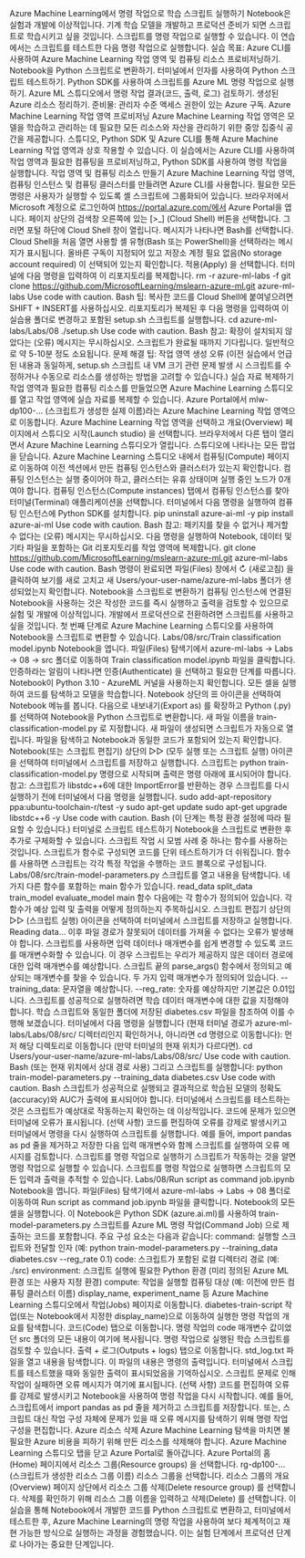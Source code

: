 Azure Machine Learning에서 명령 작업으로 학습 스크립트 실행하기
Notebook은 실험과 개발에 이상적입니다. 기계 학습 모델을 개발하고 프로덕션 준비가 되면 스크립트로 학습시키고 싶을 것입니다. 스크립트를 명령 작업으로 실행할 수 있습니다.
이 연습에서는 스크립트를 테스트한 다음 명령 작업으로 실행합니다.
실습 목표:
Azure CLI를 사용하여 Azure Machine Learning 작업 영역 및 컴퓨팅 리소스 프로비저닝하기.
Notebook을 Python 스크립트로 변환하기.
터미널에서 인자를 사용하여 Python 스크립트 테스트하기.
Python SDK를 사용하여 스크립트를 Azure ML 명령 작업으로 실행하기.
Azure ML 스튜디오에서 명령 작업 결과(코드, 출력, 로그) 검토하기.
생성된 Azure 리소스 정리하기.
준비물:
관리자 수준 액세스 권한이 있는 Azure 구독.
Azure Machine Learning 작업 영역 프로비저닝
Azure Machine Learning 작업 영역은 모델을 학습하고 관리하는 데 필요한 모든 리소스와 자산을 관리하기 위한 중앙 집중식 공간을 제공합니다. 스튜디오, Python SDK 및 Azure CLI를 통해 Azure Machine Learning 작업 영역과 상호 작용할 수 있습니다.
이 실습에서는 Azure CLI를 사용하여 작업 영역과 필요한 컴퓨팅을 프로비저닝하고, Python SDK를 사용하여 명령 작업을 실행합니다.
작업 영역 및 컴퓨팅 리소스 만들기
Azure Machine Learning 작업 영역, 컴퓨팅 인스턴스 및 컴퓨팅 클러스터를 만들려면 Azure CLI를 사용합니다. 필요한 모든 명령은 사용자가 실행할 수 있도록 셸 스크립트에 그룹화되어 있습니다.
브라우저에서 Microsoft 계정으로 로그인하여 https://portal.azure.com/에서 Azure Portal을 엽니다.
페이지 상단의 검색창 오른쪽에 있는 [>_] (Cloud Shell) 버튼을 선택합니다. 그러면 포털 하단에 Cloud Shell 창이 열립니다.
메시지가 나타나면 Bash를 선택합니다. Cloud Shell을 처음 열면 사용할 셸 유형(Bash 또는 PowerShell)을 선택하라는 메시지가 표시됩니다.
올바른 구독이 지정되어 있고 저장소 계정 필요 없음(No storage account required) 이 선택되어 있는지 확인합니다. 적용(Apply) 을 선택합니다.
터미널에 다음 명령을 입력하여 이 리포지토리를 복제합니다.
rm -r azure-ml-labs -f
git clone https://github.com/MicrosoftLearning/mslearn-azure-ml.git azure-ml-labs
Use code with caution.
Bash
팁: 복사한 코드를 Cloud Shell에 붙여넣으려면 SHIFT + INSERT를 사용하십시오.
리포지토리가 복제된 후 다음 명령을 입력하여 이 실습용 폴더로 변경하고 포함된 setup.sh 스크립트를 실행합니다.
cd azure-ml-labs/Labs/08
./setup.sh
Use code with caution.
Bash
참고: 확장이 설치되지 않았다는 (오류) 메시지는 무시하십시오.
스크립트가 완료될 때까지 기다립니다. 일반적으로 약 5-10분 정도 소요됩니다.
문제 해결 팁: 작업 영역 생성 오류
(이전 실습에서 언급된 내용과 동일하게, setup.sh 스크립트 내 VM 크기 관련 문제 발생 시 스크립트를 수정하거나 수동으로 리소스를 생성하는 방법을 고려할 수 있습니다.)
실습 자료 복제하기
작업 영역과 필요한 컴퓨팅 리소스를 만들었으면 Azure Machine Learning 스튜디오를 열고 작업 영역에 실습 자료를 복제할 수 있습니다.
Azure Portal에서 mlw-dp100-… (스크립트가 생성한 실제 이름)라는 Azure Machine Learning 작업 영역으로 이동합니다.
Azure Machine Learning 작업 영역을 선택하고 개요(Overview) 페이지에서 스튜디오 시작(Launch studio) 을 선택합니다. 브라우저에서 다른 탭이 열리면서 Azure Machine Learning 스튜디오가 열립니다.
스튜디오에 나타나는 모든 팝업을 닫습니다.
Azure Machine Learning 스튜디오 내에서 컴퓨팅(Compute) 페이지로 이동하여 이전 섹션에서 만든 컴퓨팅 인스턴스와 클러스터가 있는지 확인합니다. 컴퓨팅 인스턴스는 실행 중이어야 하고, 클러스터는 유휴 상태이며 실행 중인 노드가 0개여야 합니다.
컴퓨팅 인스턴스(Compute instances) 탭에서 컴퓨팅 인스턴스를 찾아 터미널(Terminal) 애플리케이션을 선택합니다.
터미널에서 다음 명령을 실행하여 컴퓨팅 인스턴스에 Python SDK를 설치합니다.
pip uninstall azure-ai-ml -y
pip install azure-ai-ml
Use code with caution.
Bash
참고: 패키지를 찾을 수 없거나 제거할 수 없다는 (오류) 메시지는 무시하십시오.
다음 명령을 실행하여 Notebook, 데이터 및 기타 파일을 포함하는 Git 리포지토리를 작업 영역에 복제합니다.
git clone https://github.com/MicrosoftLearning/mslearn-azure-ml.git azure-ml-labs
Use code with caution.
Bash
명령이 완료되면 파일(Files) 창에서 ↻ (새로고침) 을 클릭하여 보기를 새로 고치고 새 Users/your-user-name/azure-ml-labs 폴더가 생성되었는지 확인합니다.
Notebook을 스크립트로 변환하기
컴퓨팅 인스턴스에 연결된 Notebook을 사용하는 것은 작성한 코드를 즉시 실행하고 출력을 검토할 수 있으므로 실험 및 개발에 이상적입니다. 개발에서 프로덕션으로 전환하려면 스크립트를 사용하고 싶을 것입니다. 첫 번째 단계로 Azure Machine Learning 스튜디오를 사용하여 Notebook을 스크립트로 변환할 수 있습니다.
Labs/08/src/Train classification model.ipynb Notebook을 엽니다.
파일(Files) 탐색기에서 azure-ml-labs -> Labs -> 08 -> src 폴더로 이동하여 Train classification model.ipynb 파일을 클릭합니다.
인증하라는 알림이 나타나면 인증(Authenticate) 을 선택하고 필요한 단계를 따릅니다.
Notebook이 Python 3.10 - AzureML 커널을 사용하는지 확인합니다.
모든 셀을 실행하여 코드를 탐색하고 모델을 학습합니다.
Notebook 상단의 ☰ 아이콘을 선택하여 Notebook 메뉴를 봅니다.
다음으로 내보내기(Export as) 를 확장하고 Python (.py) 를 선택하여 Notebook을 Python 스크립트로 변환합니다.
새 파일 이름을 train-classification-model.py 로 지정합니다.
새 파일이 생성되면 스크립트가 자동으로 열립니다. 파일을 탐색하고 Notebook과 동일한 코드가 포함되어 있는지 확인합니다.
Notebook(또는 스크립트 편집기) 상단의 ▷▷ (모두 실행 또는 스크립트 실행) 아이콘을 선택하여 터미널에서 스크립트를 저장하고 실행합니다.
스크립트는 python train-classification-model.py 명령으로 시작되며 출력은 명령 아래에 표시되어야 합니다.
참고: 스크립트가 libstdc++6에 대한 ImportError를 반환하는 경우 스크립트를 다시 실행하기 전에 터미널에서 다음 명령을 실행합니다.
sudo add-apt-repository ppa:ubuntu-toolchain-r/test -y
sudo apt-get update
sudo apt-get upgrade libstdc++6 -y
Use code with caution.
Bash
(이 단계는 특정 환경 설정에 따라 필요할 수 있습니다.)
터미널로 스크립트 테스트하기
Notebook을 스크립트로 변환한 후 추가로 구체화할 수 있습니다. 스크립트 작업 시 모범 사례 중 하나는 함수를 사용하는 것입니다. 스크립트가 함수로 구성되면 코드를 단위 테스트하기가 더 쉬워집니다. 함수를 사용하면 스크립트는 각각 특정 작업을 수행하는 코드 블록으로 구성됩니다.
Labs/08/src/train-model-parameters.py 스크립트를 열고 내용을 탐색합니다. 네 가지 다른 함수를 포함하는 main 함수가 있습니다.
read_data
split_data
train_model
evaluate_model
main 함수 다음에는 각 함수가 정의되어 있습니다. 각 함수가 예상 입력 및 출력을 어떻게 정의하는지 주목하십시오.
스크립트 편집기 상단의 ▷▷ (스크립트 실행) 아이콘을 선택하여 터미널에서 스크립트를 저장하고 실행합니다. Reading data… 이후 파일 경로가 잘못되어 데이터를 가져올 수 없다는 오류가 발생해야 합니다.
스크립트를 사용하면 입력 데이터나 매개변수를 쉽게 변경할 수 있도록 코드를 매개변수화할 수 있습니다. 이 경우 스크립트는 우리가 제공하지 않은 데이터 경로에 대한 입력 매개변수를 예상합니다. 스크립트 끝의 parse_args() 함수에서 정의되고 예상되는 매개변수를 찾을 수 있습니다.
두 가지 입력 매개변수가 정의되어 있습니다.
--training_data: 문자열을 예상합니다.
--reg_rate: 숫자를 예상하지만 기본값은 0.01입니다.
스크립트를 성공적으로 실행하려면 학습 데이터 매개변수에 대한 값을 지정해야 합니다. 학습 스크립트와 동일한 폴더에 저장된 diabetes.csv 파일을 참조하여 이를 수행해 보겠습니다.
터미널에서 다음 명령을 실행합니다 (현재 터미널 경로가 azure-ml-labs/Labs/08/src/ 디렉터리인지 확인하거나, 아니라면 cd 명령으로 이동합니다):
먼저 해당 디렉토리로 이동합니다 (만약 터미널의 현재 위치가 다르다면).
cd Users/your-user-name/azure-ml-labs/Labs/08/src/
Use code with caution.
Bash
(또는 현재 위치에서 상대 경로 사용)
그리고 스크립트를 실행합니다:
python train-model-parameters.py --training_data diabetes.csv
Use code with caution.
Bash
스크립트가 성공적으로 실행되고 결과적으로 학습된 모델의 정확도(accuracy)와 AUC가 출력에 표시되어야 합니다.
터미널에서 스크립트를 테스트하는 것은 스크립트가 예상대로 작동하는지 확인하는 데 이상적입니다. 코드에 문제가 있으면 터미널에 오류가 표시됩니다.
(선택 사항) 코드를 편집하여 오류를 강제로 발생시키고 터미널에서 명령을 다시 실행하여 스크립트를 실행합니다. 예를 들어, import pandas as pd 줄을 제거하고 저장한 다음 입력 매개변수와 함께 스크립트를 실행하여 오류 메시지를 검토합니다.
스크립트를 명령 작업으로 실행하기
스크립트가 작동하는 것을 알면 명령 작업으로 실행할 수 있습니다. 스크립트를 명령 작업으로 실행하면 스크립트의 모든 입력과 출력을 추적할 수 있습니다.
Labs/08/Run script as command job.ipynb Notebook을 엽니다.
파일(Files) 탐색기에서 azure-ml-labs -> Labs -> 08 폴더로 이동하여 Run script as command job.ipynb 파일을 클릭합니다.
Notebook의 모든 셀을 실행합니다.
이 Notebook은 Python SDK (azure.ai.ml)를 사용하여 train-model-parameters.py 스크립트를 Azure ML 명령 작업(Command Job) 으로 제출하는 코드를 포함합니다.
주요 구성 요소는 다음과 같습니다:
command: 실행할 스크립트와 전달할 인자 (예: python train-model-parameters.py --training_data diabetes.csv --reg_rate 0.1)
code: 스크립트가 포함된 로컬 디렉터리 경로 (예: ./src)
environment: 스크립트 실행에 필요한 Python 환경 (미리 정의된 Azure ML 환경 또는 사용자 지정 환경)
compute: 작업을 실행할 컴퓨팅 대상 (예: 이전에 만든 컴퓨팅 클러스터 이름)
display_name, experiment_name 등
Azure Machine Learning 스튜디오에서 작업(Jobs) 페이지로 이동합니다.
diabetes-train-script 작업(또는 Notebook에서 지정한 display_name)으로 이동하여 실행한 명령 작업의 개요를 탐색합니다.
코드(Code) 탭으로 이동합니다. 명령 작업의 code 매개변수 값이었던 src 폴더의 모든 내용이 여기에 복사됩니다. 명령 작업으로 실행된 학습 스크립트를 검토할 수 있습니다.
출력 + 로그(Outputs + logs) 탭으로 이동합니다.
std_log.txt 파일을 열고 내용을 탐색합니다. 이 파일의 내용은 명령의 출력입니다. 터미널에서 스크립트를 테스트했을 때와 동일한 출력이 표시되었음을 기억하십시오. 스크립트 문제로 인해 작업이 실패하면 오류 메시지가 여기에 표시됩니다.
(선택 사항) 코드를 편집하여 오류를 강제로 발생시키고 Notebook을 사용하여 명령 작업을 다시 시작합니다. 예를 들어, 스크립트에서 import pandas as pd 줄을 제거하고 스크립트를 저장합니다. 또는, 스크립트 대신 작업 구성 자체에 문제가 있을 때 오류 메시지를 탐색하기 위해 명령 작업 구성을 편집합니다.
Azure 리소스 삭제
Azure Machine Learning 탐색을 마치면 불필요한 Azure 비용을 피하기 위해 만든 리소스를 삭제해야 합니다.
Azure Machine Learning 스튜디오 탭을 닫고 Azure Portal로 돌아갑니다.
Azure Portal의 홈(Home) 페이지에서 리소스 그룹(Resource groups) 을 선택합니다.
rg-dp100-… (스크립트가 생성한 리소스 그룹 이름) 리소스 그룹을 선택합니다.
리소스 그룹의 개요(Overview) 페이지 상단에서 리소스 그룹 삭제(Delete resource group) 를 선택합니다.
삭제를 확인하기 위해 리소스 그룹 이름을 입력하고 삭제(Delete) 를 선택합니다.
이 실습을 통해 Notebook에서 개발한 코드를 Python 스크립트로 변환하고, 터미널에서 테스트한 후, Azure Machine Learning의 명령 작업을 사용하여 보다 체계적이고 재현 가능한 방식으로 실행하는 과정을 경험했습니다. 이는 실험 단계에서 프로덕션 단계로 나아가는 중요한 단계입니다.
